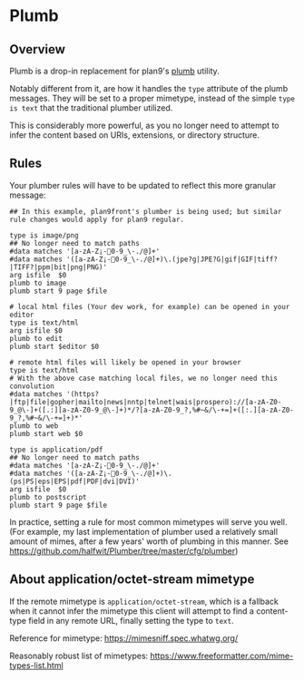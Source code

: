 # Plumb

## Overview

Plumb is a drop-in replacement for plan9's [plumb](https://9fans.github.io/plan9port/man/man1/plumb.html) utility.

Notably different from it, are how it handles the `type` attribute of the plumb messages.
They will be set to a proper mimetype, instead of the simple `type is text` that the traditional plumber utilized. 

This is considerably more powerful, as you no longer need to attempt to infer the content based on URIs, extensions, or directory structure.

## Rules

Your plumber rules will have to be updated to reflect this more granular message:

```
## In this example, plan9front's plumber is being used; but similar rule changes would apply for plan9 regular.

type is image/png
## No longer need to match paths
#data matches '[a-zA-Z¡-￿0-9_\-./@]+'
#data matches '([a-zA-Z¡-￿0-9_\-./@]+)\.(jpe?g|JPE?G|gif|GIF|tiff?|TIFF?|ppm|bit|png|PNG)'
arg isfile	$0
plumb to image
plumb start 9 page $file

# local html files (Your dev work, for example) can be opened in your editor
type is text/html
arg isfile $0
plumb to edit
plumb start $editor $0

# remote html files will likely be opened in your browser
type is text/html
# With the above case matching local files, we no longer need this convolution
#data matches '(https?|ftp|file|gopher|mailto|news|nntp|telnet|wais|prospero)://[a-zA-Z0-9_@\-]+([.:][a-zA-Z0-9_@\-]+)*/?[a-zA-Z0-9_?,%#~&/\-+=]+([:.][a-zA-Z0-9_?,%#~&/\-+=]+)*'
plumb to web
plumb start web $0

type is application/pdf
## No longer need to match paths
#data matches '[a-zA-Z¡-￿0-9_\-./@]+'
#data matches '([a-zA-Z¡-￿0-9_\-./@]+)\.(ps|PS|eps|EPS|pdf|PDF|dvi|DVI)'
arg isfile	$0
plumb to postscript
plumb start 9 page $file
```

In practice, setting a rule for most common mimetypes will serve you well. (For example, my last implementation of plumber used a relatively small amount of mimes, after a few years' worth of plumbing in this manner. 
See https://github.com/halfwit/Plumber/tree/master/cfg/plumber)

## About application/octet-stream mimetype
If the remote mimetype is `application/octet-stream`, which is a fallback when it cannot infer the mimetype this client will attempt to find a content-type field in any remote URL, finally setting the type to `text`.

Reference for mimetype: https://mimesniff.spec.whatwg.org/

Reasonably robust list of mimetypes: https://www.freeformatter.com/mime-types-list.html
